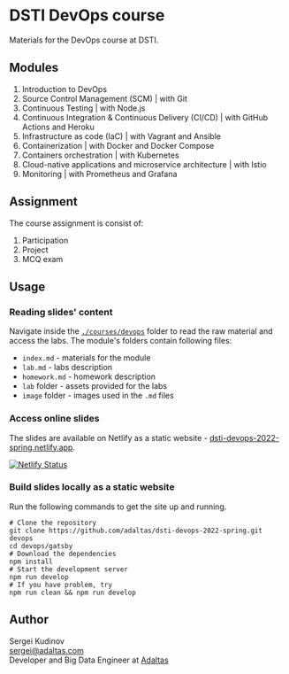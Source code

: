 
# DSTI DevOps course

Materials for the DevOps course at DSTI.

## Modules

1. Introduction to DevOps
2. Source Control Management (SCM) | with Git
3. Continuous Testing | with Node.js
4. Continuous Integration & Continuous Delivery (CI/CD) | with GitHub Actions and Heroku
5. Infrastructure as code (IaC) | with Vagrant and Ansible
6. Containerization | with Docker and Docker Compose
7. Containers orchestration | with Kubernetes
8. Cloud-native applications and microservice architecture | with Istio
9. Monitoring | with Prometheus and Grafana

## Assignment

The course assignment is consist of:

1. Participation
2. Project
3. MCQ exam

## Usage

### Reading slides' content

Navigate inside the [`./courses/devops`](courses/devops) folder to read the raw material and access the labs. The module's folders contain following files:

- `index.md` - materials for the module
- `lab.md` - labs description
- `homework.md` - homework description
- `lab` folder - assets provided for the labs
- `image` folder - images used in the `.md` files

### Access online slides

The slides are available on Netlify as a static website - [dsti-devops-2022-spring.netlify.app](https://dsti-devops-2022-spring.netlify.app/).

[![Netlify Status](https://api.netlify.com/api/v1/badges/3ed3a500-9119-482f-893d-7e310882de9d/deploy-status)](https://app.netlify.com/sites/dsti-devops-2022-spring/deploys)

### Build slides locally as a static website

Run the following commands to get the site up and running.

```
# Clone the repository
git clone https://github.com/adaltas/dsti-devops-2022-spring.git devops
cd devops/gatsby
# Download the dependencies
npm install
# Start the development server
npm run develop
# If you have problem, try
npm run clean && npm run develop
```

## Author

Sergei Kudinov   
sergei@adaltas.com     
Developer and Big Data Engineer at [Adaltas](https://www.adaltas.com/)
